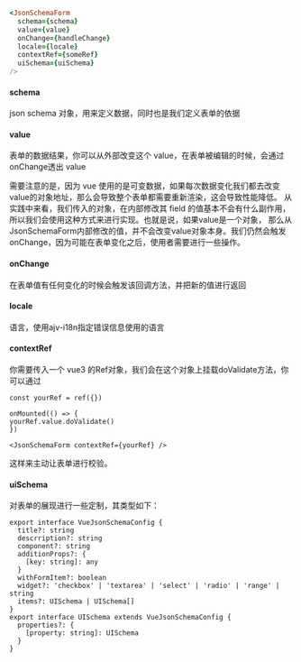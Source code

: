 ```ruby
<JsonSchemaForm
  schema={schema}
  value={value}
  onChange={handleChange}
  locale={locale}
  contextRef={someRef}
  uiSchema={uiSchema}
/>
```

#### schema

json schema 对象，用来定义数据，同时也是我们定义表单的依据

#### value

表单的数据结果，你可以从外部改变这个 value，在表单被编辑的时候，会通过onChange透出 value

需要注意的是，因为 vue 使用的是可变数据，如果每次数据变化我们都去改变value的对象地址，那么会导致整个表单都需要重新渲染，这会导致性能降低。 从实践中来看，我们传入的对象，在内部修改其 field 的值基本不会有什么副作用，所以我们会使用这种方式来进行实现。也就是说，如果value是一个对象， 那么从JsonSchemaForm内部修改的值，并不会改变value对象本身。我们仍然会触发onChange，因为可能在表单变化之后，使用者需要进行一些操作。

#### onChange

在表单值有任何变化的时候会触发该回调方法，并把新的值进行返回

#### locale

语言，使用ajv-i18n指定错误信息使用的语言

#### contextRef

你需要传入一个 vue3 的Ref对象，我们会在这个对象上挂载doValidate方法，你可以通过

```
const yourRef = ref({})

onMounted(() => {
yourRef.value.doValidate()
})

<JsonSchemaForm contextRef={yourRef} />
```

这样来主动让表单进行校验。

#### uiSchema

对表单的展现进行一些定制，其类型如下：

```
export interface VueJsonSchemaConfig {
  title?: string
  descrription?: string
  component?: string
  additionProps?: {
    [key: string]: any
  }
  withFormItem?: boolean
  widget?: 'checkbox' | 'textarea' | 'select' | 'radio' | 'range' | string
  items?: UISchema | UISchema[]
}
export interface UISchema extends VueJsonSchemaConfig {
  properties?: {
    [property: string]: UISchema
  }
}
```
